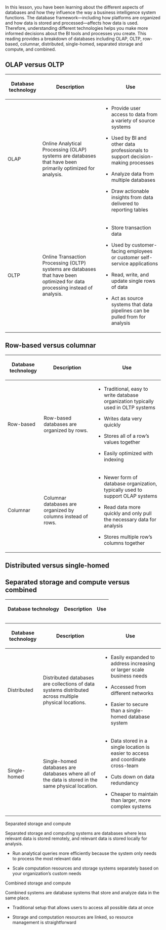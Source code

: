 <div data-testid="cml-viewer" class="css-1k5v0wb"><p><span><span>In this lesson, you have been learning about the different aspects of databases and how they influence the way a business intelligence system functions. The database framework—including how platforms are organized and how data is stored and processed—affects how data is used. Therefore, understanding different technologies helps you make more informed decisions about the BI tools and processes you create. This reading provides a breakdown of databases including OLAP, OLTP, row-based, columnar, distributed, single-homed, separated storage and compute, and combined.</span></span></p><h2 data-heading-variant="h2semibold"><span><span>OLAP versus OLTP</span></span></h2><div class="css-1yr0py9"><table><thead><tr><th scope="col"><p><span><strong><span>Database technology</span></strong></span></p></th><th scope="col"><p><span><strong><span>Description</span></strong></span></p></th><th scope="col"><p><span><strong><span>Use</span></strong></span></p></th></tr></thead><tbody><tr><td><p><span><span>OLAP</span></span></p></td><td><p><span><span>Online Analytical Processing (OLAP) systems are databases that have been primarily optimized for analysis.</span></span></p></td><td><ul><li><p><span><span>Provide user access to data from a variety of source systems</span></span></p></li><li><p><span><span>Used by BI and other data professionals to support decision-making processes</span></span></p></li><li><p><span><span>Analyze data from multiple databases</span></span></p></li><li><p><span><span>Draw actionable insights from data delivered to reporting tables</span></span></p></li></ul></td></tr><tr><td><p><span><span>OLTP</span></span></p></td><td><p><span><span>Online Transaction Processing (OLTP) systems are databases that have been optimized for data processing instead of analysis.</span></span></p></td><td><ul><li><p><span><span>Store transaction data</span></span></p></li><li><p><span><span>Used by customer-facing employees or customer self-service applications</span></span></p></li><li><p><span><span>Read, write, and update single rows of data</span></span></p></li><li><p><span><span>Act as source systems that data pipelines can be pulled from for analysis</span></span></p></li></ul></td></tr></tbody></table></div><h2 data-heading-variant="h2semibold"><span><span>Row-based versus columnar</span></span></h2><div class="css-1yr0py9"><table><thead><tr><th scope="col"><p><span><strong><span>Database technology</span></strong></span></p></th><th scope="col"><p><span><strong><span>Description</span></strong></span></p></th><th scope="col"><p><span><strong><span>Use</span></strong></span></p></th></tr></thead><tbody><tr><td><p><span><span>Row-based</span></span></p></td><td><p><span><span>Row-based databases are organized by rows.</span></span></p></td><td><ul><li><p><span><span>Traditional, easy to write database organization typically used in OLTP systems</span></span></p></li><li><p><span><span>Writes data very quickly</span></span></p></li><li><p><span><span>Stores all of a row’s values together</span></span></p></li><li><p><span><span>Easily optimized with indexing</span></span></p></li></ul></td></tr><tr><td><p><span><span>Columnar</span></span></p></td><td><p><span><span>Columnar databases are organized by columns instead of rows.</span></span></p></td><td><ul><li><p><span><span>Newer form of database organization, typically used to support OLAP systems</span></span></p></li><li><p><span><span>Read data more quickly and only pull the necessary data for analysis</span></span></p></li><li><p><span><span>Stores multiple row’s columns together</span></span></p></li></ul></td></tr></tbody></table></div><h2 data-heading-variant="h2semibold"><span><span>Distributed versus single-homed</span></span></h2><h2 data-heading-variant="h2semibold"><span><span>Separated storage and compute versus combined</span></span></h2><div class="css-1yr0py9"><table><thead><tr><th scope="col"><p><span><strong><span>Database technology</span></strong></span></p></th><th scope="col"><p><span><strong><span>Description</span></strong></span></p></th><th scope="col"><p><span><strong><span>Use</span></strong></span></p></th></tr></thead><div class="css-1yr0py9"><table><thead><tr><th scope="col"><p><span><strong><span>Database technology</span></strong></span></p></th><th scope="col"><p><span><strong><span>Description</span></strong></span></p></th><th scope="col"><p><span><strong><span>Use</span></strong></span></p></th></tr></thead><tbody><tr><td><p><span><span>Distributed</span></span></p></td><td><p><span><span>Distributed databases are collections of data systems distributed across multiple physical locations.</span></span></p></td><td><ul><li><p><span><span>Easily expanded to address increasing or larger scale business needs</span></span></p></li><li><p><span><span>Accessed from different networks</span></span></p></li><li><p><span><span>Easier to secure than a single-homed database system</span></span></p></li></ul></td></tr><tr><td><p><span><span>Single-homed</span></span></p></td><td><p><span><span>Single-homed databases are databases where all of the data is stored in the same physical location.</span></span></p></td><td><ul><li><p><span><span>Data stored in a single location is easier to access and coordinate cross-team</span></span></p></li><li><p><span><span>Cuts down on data redundancy</span></span></p></li><li><p><span><span>Cheaper to maintain than larger, more complex systems</span></span></p></li></ul></td></tr></tbody></table></div><tbody><tr><td><p><span><span>Separated storage and compute</span></span></p></td><td><p><span><span>Separated storage and computing systems are databases where less relevant data is stored remotely, and relevant data is stored locally for analysis.</span></span></p></td><td><ul><li><p><span><span>Run analytical queries more efficiently because the system only needs to process the most relevant data</span></span></p></li><li><p><span><span>Scale computation resources and storage systems separately based on your organization’s custom needs</span></span></p></li></ul></td></tr><tr><td><p><span><span>Combined storage and compute</span></span></p></td><td><p><span><span>Combined systems are database systems that store and analyze data in the same place.</span></span></p></td><td><ul><li><p><span><span>Traditional setup that allows users to access all possible data at once</span></span></p></li><li><p><span><span>Storage and computation resources are linked, so resource management is straightforward</span></span></p></li></ul></td></tr></tbody></table></div><p><span><span></span></span></p></div>
